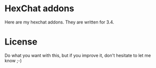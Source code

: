 # HexChat addons

Here are my hexchat addons. They are written for 3.4.

# License

Do what you want with this, but if you improve it, don't hesitate to let me know ;-)
